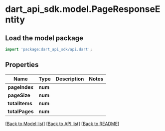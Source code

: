 # dart_api_sdk.model.PageResponseEntity

## Load the model package
```dart
import 'package:dart_api_sdk/api.dart';
```

## Properties
Name | Type | Description | Notes
------------ | ------------- | ------------- | -------------
**pageIndex** | **num** |  | 
**pageSize** | **num** |  | 
**totalItems** | **num** |  | 
**totalPages** | **num** |  | 

[[Back to Model list]](../README.md#documentation-for-models) [[Back to API list]](../README.md#documentation-for-api-endpoints) [[Back to README]](../README.md)


